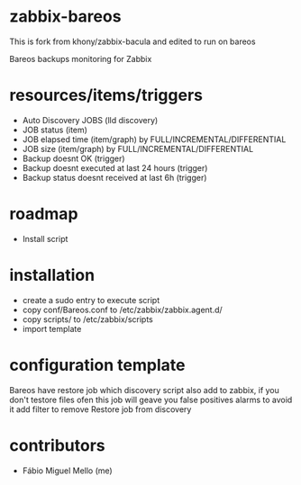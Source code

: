 zabbix-bareos
===
This is fork from khony/zabbix-bacula and edited to run on bareos

Bareos backups monitoring for Zabbix

resources/items/triggers
===
* Auto Discovery JOBS (lld discovery)
* JOB status (item)
* JOB elapsed time (item/graph) by FULL/INCREMENTAL/DIFFERENTIAL 
* JOB size (item/graph) by FULL/INCREMENTAL/DIFFERENTIAL
* Backup doesnt OK (trigger)
* Backup doesnt executed at last 24 hours (trigger)
* Backup status doesnt received at last 6h (trigger)

roadmap
===
* Install script

installation
===
* create a sudo entry to execute script
* copy conf/Bareos.conf to /etc/zabbix/zabbix.agent.d/
* copy scripts/ to /etc/zabbix/scripts
* import template

configuration template
===
Bareos have restore job which discovery script also add to zabbix, if you don't testore files ofen 
this job will geave you false positives alarms to avoid it add filter to remove Restore job from 
discovery 

contributors
=====
* Fábio Miguel Mello (me)

